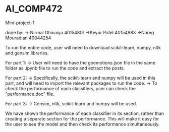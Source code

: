 # AI_COMP472
Mini-project-1

done by:
  -> Nirmal Ghinaiya 40154801
  ->Keyur Patel 40154883
  ->Nareg Mouradian 40044254

To run the entire code, user will need to download scikit-learn, numpy, nltk and gensim libraries. 

For part 1: -> User will need to have the goemotions.json file in the same folder as .ipynb file to run the code and extract the posts.

For part 2: -> Specifically, the scikit-learn and numpy will be used in this part, and will need to import the relevant packages to run the code.
            -> To check the performance of each classifiers, user can check the "performance.doc" file.
          
For part 3: -> Gensim, nltk, scikit-learn and numpy will be used.

We have shown the performance of each classifier in its section, rather than creating a separate section for the performance. This will make it easy for the user to see the model and then check its performance simultaneously.
